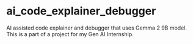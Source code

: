 # ai_code_explainer_debugger
AI assisted code explainer and debugger that uses Gemma 2 9B model. This is a part of a project for my Gen AI Internship.
